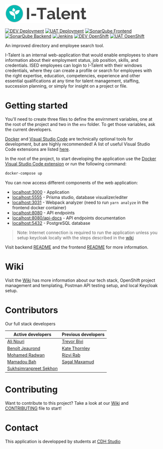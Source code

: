 <img src="services/frontend/src/assets/I-talent-logo-light.png" alt="I-Talent Logo" width="270" />

[![DEV Deployment](https://img.shields.io/badge/Access%20Application-DEV-gray?logo=react&logoColor=white&style=for-the-badge&labelColor=green)](http://italent-development.apps.dev.ocp-dev.ised-isde.canada.ca/)
[![UAT Deployment](https://img.shields.io/badge/Access%20Application-UAT-gray?logo=react&logoColor=white&style=for-the-badge&labelColor=green)](http://italent-uat.apps.dev.ocp-dev.ised-isde.canada.ca/)
[![SonarQube Frontend](https://img.shields.io/badge/SonarQube-Frontend-blue?logo=sonarqube&logoColor=white&style=for-the-badge)](https://sonarqube-ised-ci.apps.dev.ocp-dev.ised-isde.canada.ca/dashboard?id=ITalent-frontend)
[![SonarQube Backend](https://img.shields.io/badge/SonarQube-Backend-blue?logo=sonarqube&logoColor=white&style=for-the-badge)](https://sonarqube-ised-ci.apps.dev.ocp-dev.ised-isde.canada.ca/dashboard?id=ITalent-backend)
[![Jenkins](https://img.shields.io/badge/Jenkins-gray?logo=jenkins&logoColor=white&style=for-the-badge)](https://cicd.ised-isde.canada.ca/job/DSD/job/I-Talent/job/I-Talent/)
[![DEV OpenShift](https://img.shields.io/badge/OpenShift%20Management-DEV-gray?logo=red-hat-open-shift&style=for-the-badge&labelColor=red)](https://console-openshift-console.apps.dev.ocp-dev.ised-isde.canada.ca/topology/ns/italent-development/graph)
[![UAT OpenShift](https://img.shields.io/badge/OpenShift%20Management-UAT-gray?logo=red-hat-open-shift&style=for-the-badge&labelColor=red)](https://console-openshift-console.apps.dev.ocp-dev.ised-isde.canada.ca/topology/ns/mytalent/graph)

An improved directory and employee search tool.

I-Talent is an internal web-application that would enable employees to share information about their employment status, job position, skills, and credentials. ISED employees can login to I-Talent with their windows credentials, where they can create a profile or search for employees with the right expertise, education, competencies, experience and other essential qualifications at any time for talent management, staffing, succession planning, or simply for insight on a project or file.

# Getting started

You'll need to create three files to define the envirnment variables, one at the root of the project and two in the `env` folder. To get those variables, ask the current developers. 

[Docker](https://www.docker.com/) and [Visual Studio Code](https://code.visualstudio.com/) are technically optional tools for development, but are highly recommended! A list of useful Visual Studio Code extensions are listed [here](https://github.com/CDH-Studio/I-Talent/wiki/Tech-stack#useful-visual-studio-code-extensions).

In the root of the project, to start developing the application use the [Docker Visual Studio Code extension](https://marketplace.visualstudio.com/items?itemName=ms-azuretools.vscode-docker) or run the following command:

```bash
docker-compose up
```

You can now access different components of the web application:

- [localhost:3000](http://localhost:3000) - Application
- [localhost:5555](http://localhost:5555) - Prisma studio, database visualizer/editer
- [localhost:3031](http://localhost:3031) - Webpack analyzer (need to run `yarn analyze` in the frontend docker container)
- [localhost:8080](http://localhost:8080) - API endpoints
- [localhost:8080/api-docs](http://localhost:8080/api-docs) - API endpoints documentation
- [localhost:5432](http://localhost:5432) - PostgreSQL database

> Note: Internet connection is required to run the application unless you setup keycloak locally with the steps described in the [wiki](https://github.com/CDH-Studio/I-Talent/wiki/Local-Keycloak-setup)

Visit backend [README](services/backend/README.md) and the frontend [README](services/frontend/README.md) for more information.

# Wiki

Visit the [Wiki](https://github.com/CDH-Studio/UpSkill/wiki) has more information about our tech stack, OpenShift project management and templating, Postman API testing setup, and local Keycloak setup.

# Contributors

Our full stack developers

| **Active developers** | **Previous developers** |
| --- | --- |
| [Ali Nouri](https://www.linkedin.com/in/a-nouri/) | [Trevor Bivi](https://www.linkedin.com/in/trevor-bivi-736181193/) |
| [Benoît Jeaurond](https://www.linkedin.com/in/benoit-jeaurond/) |  [Kate Thornley](https://www.linkedin.com/in/kate-a-w-thornley/) |
| [Mohamed Radwan](https://www.linkedin.com/in/mo-radwan/) | [Rizvi Rab](https://www.linkedin.com/in/rizvi-rab-370327160/) |
| [Mamadou Bah](https://www.linkedin.com/in/mamadou-bah-9962a711b/) | [Sagal Maxamud](https://www.linkedin.com/in/s-glmxmd/)
| [Sukhsimranpreet Sekhon](https://www.linkedin.com/in/sukhusekhon/)

# Contributing

Want to contribute to this project? Take a look at our [Wiki](https://github.com/CDH-Studio/UpSkill/wiki) and [CONTRIBUTING](CONTRIBUTING.md) file to start!

# Contact

This application is developped by students at [CDH Studio](https://cdhstudio.ca/)
